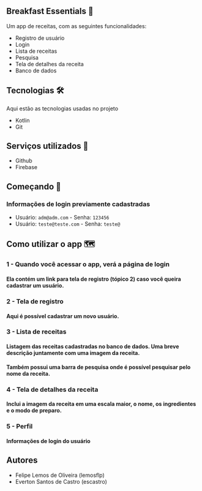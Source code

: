 ## Breakfast Essentials 🥨
Um app de receitas, com as seguintes funcionalidades:
* Registro de usuário
* Login 
* Lista de receitas
* Pesquisa
* Tela de detalhes da receita
* Banco de dados


## Tecnologias 🛠️

Aqui estão as tecnologias usadas no projeto

* Kotlin
* Git

## Serviços utilizados 🏬

* Github
* Firebase

## Começando 📍

### Informações de login previamente cadastradas

* Usuário: `adm@adm.com`   -  Senha: `123456`
* Usuário: `teste@teste.com`  -  Senha: `teste@`



## Como utilizar o app 🗺️

### 1 - Quando você acessar o app, verá a página de login
#### Ela contém um link para tela de registro (tópico 2) caso você queira cadastrar um usuário.


### 2 - Tela de registro
#### Aqui é possível cadastrar um novo usuário.


### 3 - Lista de receitas
#### Listagem das receitas cadastradas no banco de dados. Uma breve descrição juntamente com uma imagem da receita.
#### Também possui uma barra de pesquisa onde é possível pesquisar pelo nome da receita.


### 4 - Tela de detalhes da receita
#### Inclui a imagem da receita em uma escala maior, o nome, os ingredientes e o modo de preparo.


### 5 - Perfil
#### Informações de login do usuário 


## Autores

  * Felipe Lemos de Oliveira (lemosflp)
  * Everton Santos de Castro (escastro)

